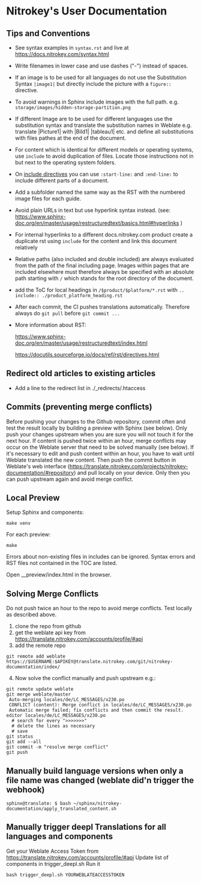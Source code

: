 # Nitrokey's User Documentation

## Tips and Conventions

- See syntax examples in `syntax.rst` and live at https://docs.nitrokey.com/syntax.html 

- Write filenames in lower case and use dashes ("-") instead of spaces.

- If an image is to be used for all languages do not use the Substitution Syntax `|image1|` but directly include the picture with a `figure::` directive.
- To avoid warnings in Sphinx include images with the full path. e.g. `storage/images/hidden-storage-partition.png`

- If different Image are to be used for different languages use the substitution syntax and translate the substitution names in Weblate e.g. translate |Picture1| with |Bild1| |tableau1| etc. and define all substitutions with files pathes at the end of the document.

- For content which is identical for different models or operating  systems, use `include` to avoid duplication of files. Locate those instructions not in but next to the operating system folders.

- On [include directives](https://docutils.sourceforge.io/docs/ref/rst/directives.html#miscellaneous) you can use ``:start-line:`` and ``:end-line:`` to include different parts of a document. 

- Add a subfolder named the same way as the RST with the numbered image files for each guide.

- Avoid plain URLs in text but use hyperlink syntax instead. (see: https://www.sphinx-doc.org/en/master/usage/restructuredtext/basics.html#hyperlinks )

- For internal hyperlinks to a different docs.nitrokey.com product create a duplicate rst using `include` for the content and link this document relatively

- Relative paths (also included and double included) are always evaluated from the path of the final including page. Images within pages that are included elsewhere must therefore always be specified with an absolute path starting with `/` which stands for the root directory of the document.

- add the ToC for local headings in `/$product/$platform/*.rst` with `.. include:: ./product_platform_heading.rst` 

- After each commit, the CI pushes translations automatically. Therefore always do `git pull` before `git commit ...`

- More information about RST:

  https://www.sphinx-doc.org/en/master/usage/restructuredtext/index.html

  https://docutils.sourceforge.io/docs/ref/rst/directives.html

## Redirect old articles to existing articles

- Add a line to the redirect list in ./_redirects/.htaccess

## Commits (preventing merge conflicts)
Before pushing your changes to the Github repository, commit often and test the result locally by building a preview with Sphinx (see below). Only push your changes upstream when you are sure you will not touch it for the next hour. If content is pushed twice within an hour, merge conflicts may occur on the Weblate server that need to be solved manually (see below). If it's necessary to edit and push content within an hour, you have to wait until Weblate translated the new content. Then push the commit button in Weblate's web interface (https://translate.nitrokey.com/projects/nitrokey-documentation/#repository) and pull locally on your device. Only then you can push upstream again and avoid merge conflict.


## Local Preview

Setup Sphinx and components:

```
make venv
```

For each preview:

```
make
```

Errors about non-existing files in includes can be ignored. Syntax errors and RST files not contained in the TOC are listed.

Open __preview/index.html in the browser.

## Solving Merge Conflicts

Do not push twice an hour to the repo to avoid merge conflicts. Test locally as described above.

1. clone the repo from github
2. get the weblate api key from https://translate.nitrokey.com/accounts/profile/#api
3. add the remote repo 

```
git remote add weblate https://$USERNAME:$APIKEY@translate.nitrokey.com/git/nitrokey-documentation/index/
```
4. Now solve the conflict manually and push upstream e.g.:

```
git remote update weblate
git merge weblate/master
 Auto-merging locales/de/LC_MESSAGES/x230.po
 CONFLICT (content): Merge conflict in locales/de/LC_MESSAGES/x230.po
 Automatic merge failed; fix conflicts and then commit the result.
editor locales/de/LC_MESSAGES/x230.po
  # search for every ">>>>>>>"
  # delete the lines as necessary 
  # save
git status
git add --all
git commit -m "resolve merge conflict"
git push
```

## Manually build language versions when only a file name was changed (weblate did'n trigger the webhook)

```sphinx@translate: $ bash ~/sphinx/nitrokey-documentation/apply_translated_content.sh```


## Manually trigger deepl Translations for all languages and components
Get your Weblate Access Token from https://translate.nitrokey.com/accounts/profile/#api
Update list of components in trigger_deepl.sh
Run it
```
bash trigger_deepl.sh YOURWEBLATEACCESSTOKEN
```
